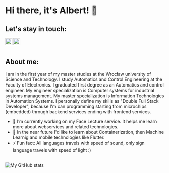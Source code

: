 # Hi there, it's Albert! 👋

## Let's stay in touch:
[<img align="left" alt="helloroman | YouTube" width="22px" src="https://cdn.jsdelivr.net/npm/simple-icons@v3/icons/youtube.svg" />][youtube]
[<img align="left" alt="helloroman | LinkedIn" width="22px" src="https://cdn.jsdelivr.net/npm/simple-icons@v3/icons/linkedin.svg" />][linkedin]
<br />
<br />
## About me:
I am in the first year of my master studies at the Wrocław university of Science and Technology. I study Automatics and Control Engineering at the Faculty of Electronics.  I graduated first degree as an Automatics and control engineer. My engineer specialization is Computer systems for industrial systems management. My master specialization is Information Technologies in Automation Systems. I personally define my skills as "Double Full Stack Developer", because I'm can programming starting from microchips (embedded) through backend services ending with frontend services.

- 🔭 I’m currently working on my Face Lecture service. It helps me learn more about webservices and related technologies.
- 🌱 In the near future I'd like to learn about Containerization, then Machine Learnig and mobile technologies like Flutter.
- ⚡ Fun fact: All languages travels with speed of sound, only sign language travels with speed of light :)
<br />
<img align="center" alt="My GitHub stats" src="https://github-readme-stats.vercel.app/api?username=albertlis&count_private=true" />

[youtube]: https://www.youtube.com/channel/UCpzjymCuVWVhVSEcUCJ7PSQ
[linkedin]: www.linkedin.com/in/albertlis
